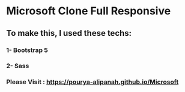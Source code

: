 # Microsoft Clone Full Responsive
## To make this, I used these techs:
### 1- Bootstrap 5
### 2- Sass
### Please Visit : https://pourya-alipanah.github.io/Microsoft
